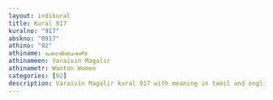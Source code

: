 ```yaml
---
layout: indikural
title: Kural 917
kuralno: "917"
abskno: "0917"
athino: "92"
athiname: வரைவின்மகளிர்
athinameen: Varaivin Magalir
athinametr: Wanton Women
categories: [92]
description: Varaivin Magalir kural 917 with meaning in tamil and english 
---
```


